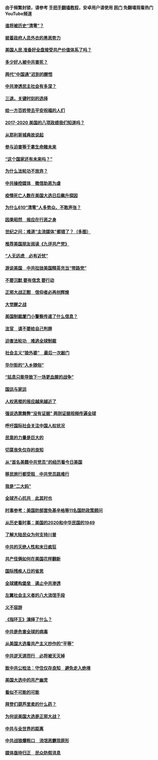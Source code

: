 #### 由于频繁封锁，请参考 [手把手翻墙教程](https://github.com/gfw-breaker/guides/wiki/)，安卓用户请使用 [网门](https://github.com/gfw-breaker/nogfw/blob/master/dl.md?t=01090500) 免翻墙观看热门YouTube频道 

#### [谁将被历史“清零”？](../pages/73/417485.md?t=01090500) 

#### [披着政府人员外衣的黑恶势力](../pages/73/417442.md?t=01090500) 

#### [美国人民 准备好全盘接受共产价值体系了吗？](../pages/73/417491.md?t=01090500) 

#### [多少好人被中共害死？](../pages/73/417144.md?t=01090500) 

#### [两代“中国通”迟到的醒悟](../pages/73/417064.md?t=01090500) 

#### [中共渗透民主社会有多深？](../pages/73/417063.md?t=01090500) 

#### [三退，关键时刻的选择](../pages/73/416969.md?t=01090500) 

#### [给一方百姓带去平安祝福的人们](../pages/73/416941.md?t=01090500) 

#### [2017-2020  美国的八项政绩我们知道吗？](../pages/73/416968.md?t=01090500) 

#### [从耶利哥城典故说起](../pages/73/416892.md?t=01090500) 

#### [参与迫害等于拿生命赌未来](../pages/73/416856.md?t=01090500) 

#### [“这个国家还有未来吗？”](../pages/73/416852.md?t=01090500) 

#### [为什么法轮功不放弃？](../pages/73/416864.md?t=01090500) 

#### [中共操控媒体　微信助恶为虐](../pages/73/416724.md?t=01090500) 

#### [疫情死亡人数在美国大选日后飙升探因](../pages/73/416606.md?t=01090500) 

#### [为什么610“清零”人多势众、不敢声张？](../pages/73/416632.md?t=01090500) 

#### [因果昭然　报应在行恶之身](../pages/73/416582.md?t=01090500) 

#### [世纪之问：难道“主流媒体”都错了？（多图）](../pages/73/416571.md?t=01090500) 

#### [推荐美国朋友阅读《九评共产党》](../pages/73/416510.md?t=01090500) 

#### [“人无远虑　必有近忧”](../pages/73/416513.md?t=01090500) 

#### [游说美国　中共拉拢美国精英充当“带路党”](../pages/73/416529.md?t=01090500) 

#### [不要沉默 要有信念 要行动](../pages/73/416457.md?t=01090500) 

#### [正邪大战正酣　信仰者必再创辉煌](../pages/73/416433.md?t=01090500) 

#### [大觉醒之战](../pages/73/416456.md?t=01090500) 

#### [美国制裁厦门小警察传递了什么信息？](../pages/73/416432.md?t=01090500) 

#### [法官　请不要给自己判罪](../pages/73/416379.md?t=01090500) 

#### [迫害法轮功　难逃全球制裁](../pages/73/416380.md?t=01090500) 

#### [社会主义“狼外婆”　最后一次敲门](../pages/73/416394.md?t=01090500) 

#### [华尔街的“入乡随俗”](../pages/73/416395.md?t=01090500) 

#### [“姑息只能导致下一场更血腥的战争”](../pages/73/416223.md?t=01090500) 

#### [国运与家运](../pages/73/416224.md?t=01090500) 

#### [人权恶棍的报应越来越近了](../pages/73/416276.md?t=01090500) 

#### [强说选票舞弊“没有证据” 两则证据视频传遍全球](../pages/73/416227.md?t=01090500) 

#### [呼吁国际社会关注中国人权状况](../pages/73/416135.md?t=01090500) 

#### [民意的力量是巨大的](../pages/73/416222.md?t=01090500) 

#### [切莫丧失仅存的良知](../pages/73/416134.md?t=01090500) 

#### [从“首名美籍中共党员”的经历看今日美国](../pages/73/416114.md?t=01090500) 

#### [移民旅行都受阻　中共党员路难行](../pages/73/416033.md?t=01090500) 

#### [我是“二大妈”](../pages/73/415529.md?t=01090500) 

#### [全球齐心抗共　此其时也](../pages/73/415989.md?t=01090500) 

#### [时事参考：美国防部罢免基辛格等11名国防政策顾问](../pages/73/415970.md?t=01090500) 

#### [从历史看时事：美国的2020和中华民国的1949](../pages/73/415949.md?t=01090500) 

#### [了解大陆民众为何支持川普](../pages/73/415950.md?t=01090500) 

#### [中共的灭绝人性和末日疯狂](../pages/73/415944.md?t=01090500) 

#### [共产伎俩如何在美国花样翻新](../pages/73/415908.md?t=01090500) 

#### [国际残疾人日的省思](../pages/73/415849.md?t=01090500) 

#### [全球建构堡垒　遏止中共渗透](../pages/73/415850.md?t=01090500) 

#### [左翼社会主义者的八大流氓手段](../pages/73/415802.md?t=01090500) 

#### [义不容辞](../pages/73/415807.md?t=01090500) 

#### [《指环王》演绎了什么？](../pages/73/415739.md?t=01090500) 

#### [中共是危害全球的病毒](../pages/73/415569.md?t=01090500) 

#### [从美国大选看共产主义炒作的“平等”](../pages/73/415654.md?t=01090500) 

#### [中共逆天道而行　必将被天灭掉](../pages/73/415626.md?t=01090500) 

#### [致中共公检法：守住仅存良知　避免走入绝境](../pages/73/415627.md?t=01090500) 

#### [美国大选中的共产幽灵](../pages/73/415618.md?t=01090500) 

#### [看似不可能的可能](../pages/73/415619.md?t=01090500) 

#### [拜登们葫芦里卖的什么药？](../pages/73/415531.md?t=01090500) 

#### [为何说美国大选是正邪大战？](../pages/73/415530.md?t=01090500) 

#### [中共与全世界的距离](../pages/73/415435.md?t=01090500) 

#### [中共战狼爆粗口　流氓恶霸现原形](../pages/73/415426.md?t=01090500) 

#### [媒体亟待归正　民众防假消息](../pages/73/415402.md?t=01090500) 

